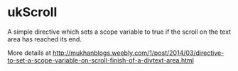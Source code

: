 ukScroll
========

A simple directive which sets a scope variable to true if the scroll on the text area has reached its end.

More details at http://mukhanblogs.weebly.com/1/post/2014/03/directive-to-set-a-scope-variable-on-scroll-finish-of-a-divtext-area.html

